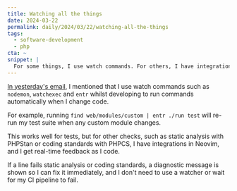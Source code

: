 ```yaml
---
title: Watching all the things
date: 2024-03-22
permalink: daily/2024/03/22/watching-all-the-things
tags:
  - software-development
  - php
cta: ~
snippet: |
  For some things, I use watch commands. For others, I have integrations in ny text editor.
---
```


[In yesterday's email][yesterday], I mentioned that I use watch commands such as `nodemon`, `watchexec` and `entr` whilst developing to run commands automatically when I change code.

For example, running `find web/modules/custom | entr ./run test` will re-run my test suite when any custom module changes.

This works well for tests, but for other checks, such as static analysis with PHPStan or coding standards with PHPCS, I have integrations in Neovim, and I get real-time feedback as I code.

If a line fails static analysis or coding standards, a diagnostic message is shown so I can fix it immediately, and I don't need to use a watcher or wait for my CI pipeline to fail.

[yesterday]: {{site.url}}/daily/2024/03/21/git-hooks---yay-or-nay
